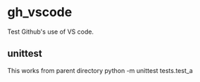 # gh_vscode
Test Github's use of VS code.

## unittest
This works from parent directory
python -m unittest tests.test_a
